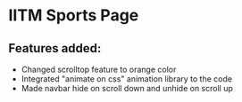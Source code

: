# IITM Sports Page

## Features added:

- Changed scrolltop feature to orange color
- Integrated "animate on css" animation library to the code
- Made navbar hide on scroll down and unhide on scroll up
